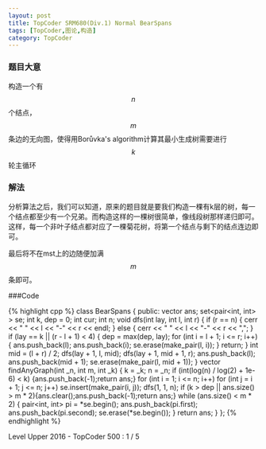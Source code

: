 ```yaml
---
layout: post
title: TopCoder SRM680(Div.1) Normal BearSpans
tags: [TopCoder,图论,构造]
category: TopCoder
---
```

### 题目大意

构造一个有$$n$$个结点，$$m$$条边的无向图，使得用Borůvka's algorithm计算其最小生成树需要进行$$k$$轮主循环

### 解法

分析算法之后，我们可以知道，原来的题目就是要我们构造一棵有k层的树，每一个结点都至少有一个兄弟。而构造这样的一棵树很简单，像线段树那样递归即可。这样，每一个非叶子结点都对应了一棵菊花树，将第一个结点与剩下的结点连边即可。

最后将不在mst上的边随便加满$$m$$条即可。

###Code

{% highlight cpp %}
class BearSpans {
public:
	vector<int> ans;
	set<pair<int, int> > se;
	int k, dep = 0;
	int cur;
	int n;
	void dfs(int lay, int l, int r) {
		if (r == n) {
			cerr << " " << l << "-" << r << endl; 
		} else {
			cerr << " " << l << "-" << r << ",";
		}
		if (lay == k || (r - l + 1) < 4) {
			dep = max(dep, lay);
			for (int i = l + 1; i <= r; i++) {
				ans.push_back(l);
				ans.push_back(i);
				se.erase(make_pair(l, i));
			}
			return;
		}
		int mid = (l + r) / 2;
		dfs(lay + 1, l, mid);
		dfs(lay + 1, mid + 1, r);
		ans.push_back(l);
		ans.push_back(mid + 1);
		se.erase(make_pair(l, mid + 1));
	}
	vector<int> findAnyGraph(int _n, int m, int _k) {
		k = _k;
		n = _n;
		if (int(log(n) / log(2) + 1e-6) < k) {ans.push_back(-1);return ans;}
		for (int i = 1; i <= n; i++)
			for (int j = i + 1; j <= n; j++)
				se.insert(make_pair(i, j));
		dfs(1, 1, n);
		if (k > dep || ans.size() > m * 2){ans.clear();ans.push_back(-1);return ans;}
		while (ans.size() < m * 2) {
			pair<int, int> pi = *se.begin();
			ans.push_back(pi.first);
		   	ans.push_back(pi.second);
			se.erase(*se.begin());
		}
		return ans;
	}
};
{% endhighlight %}

Level Upper 2016 - TopCoder 500 : 1 / 5
